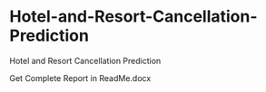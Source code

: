 # Hotel-and-Resort-Cancellation-Prediction
Hotel and Resort Cancellation Prediction

Get Complete Report in ReadMe.docx

